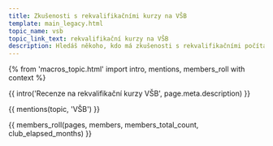 ```yaml
---
title: Zkušenosti s rekvalifikačními kurzy na VŠB
template: main_legacy.html
topic_name: vsb
topic_link_text: rekvalifikační kurzy na VŠB
description: Hledáš někoho, kdo má zkušenosti s rekvalifikačními počítačovými kurzy na VŠB-TU? Má smysl se na ně hlásit?
---
```

{% from 'macros_topic.html' import intro, mentions, members_roll with context %}

{{ intro('Recenze na rekvalifikační kurzy VŠB', page.meta.description) }}

{{ mentions(topic, 'VŠB') }}

{{ members_roll(pages, members, members_total_count, club_elapsed_months) }}
